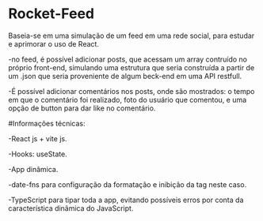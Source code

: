# Rocket-Feed

Baseia-se em uma simulação de um feed em uma rede social, para estudar e aprimorar o uso de React. 

-no feed, é possível adicionar posts, que acessam um array contruído no próprio front-end, simulando uma estrutura que seria construída a partir de um .json que seria
proveniente de algum beck-end em uma API restfull.

-É possível adicionar comentários nos posts, onde são mostrados: o tempo em que o comentário foi realizado, foto do usuário que comentou, e uma opção de button para dar 
like no comentário.

#Informações técnicas:

-React js + vite js.

-Hooks: useState.

-App dinâmica.

-date-fns para configuração da formatação e inibição da tag <time> neste caso.

-TypeScript para tipar toda a app, evitando possíveis erros por conta da característica dinâmica do JavaScript.
